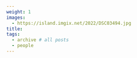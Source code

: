 ```yaml
---
weight: 1
images:
  - https://island.imgix.net/2022/DSC03494.jpg
title:
tags:
  - archive # all posts
  - people
---
```

